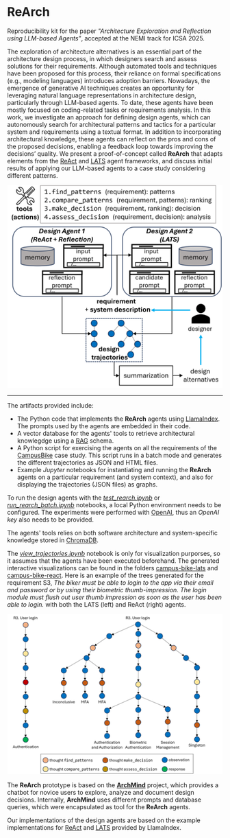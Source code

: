 # ReArch
Reproducibility kit for the paper *"Architecture Exploration and Reflection using LLM-based Agents"*, accepted at the NEMI track for ICSA 2025.

The exploration of architecture alternatives is an essential part of the architecture design process, in which designers search and assess solutions for their requirements. Although automated tools and techniques have been proposed for this process, their reliance on formal specifications (e.g., modeling languages) introduces adoption barriers. Nowadays, the emergence of generative AI techniques creates an opportunity for leveraging natural language representations in architecture design, particularly through LLM-based agents. To date, these agents have been mostly focused on coding-related tasks or requirements analysis. In this work, we investigate an approach for defining design agents, which can autonomously search for architectural patterns and tactics for a particular system and requirements using a textual format. In addition to incorporating architectural knowledge, these agents can reflect on the pros and cons of the proposed decisions, enabling a feedback loop towards improving the decisions’ quality. We present a proof-of-concept called **ReArch** that adapts elements from the [ReAct](https://arxiv.org/abs/2210.03629) and [LATS](https://arxiv.org/abs/2310.04406) agent frameworks, and discuss initial results of applying our LLM-based agents to a case study considering different patterns.

![](https://github.com/tommantonela/ReArch/blob/main/figures/fig_pipeline.png?raw=true)

----
The artifacts provided include:
* The Python code that implements the **ReArch** agents using [LlamaIndex](https://www.llamaindex.ai/). The prompts used by the agents are embedded in their code.
* A vector database for the agents' tools to retrieve architectural knowlegdge using a [RAG](https://docs.llamaindex.ai/en/stable/understanding/rag/) schema.
* A Python script for exercising the agents on all the requirements of the [CampusBike](https://github.com/shamimaaktar1/ChatGPT4SA) case study. This script runs in a batch mode and generates the different trajectories as JSON and HTML files.
* Example *Jupyter* notebooks for instantiating and running the **ReArch** agents on a particular requirement (and system context), and also for displaying the trajectories (JSON files) as graphs.

To run the design agents with the *[test_rearch.ipynb](https://github.com/tommantonela/ReArch/blob/main/test_rearch.ipynb)* or *[run_rearch_batch.ipynb](https://github.com/tommantonela/ReArch/blob/main/run_rearch_batch.py)* notebooks, a local Python environment needs to be configured. The experiments were performed with [OpenAI](https://openai.com/), thus an *OpenAI key* also needs to be provided.

The agents' tools relies on both software architecture and system-specific knowledge stored in [ChromaDB](https://www.trychroma.com/).

The *[view_trajectories.ipynb](https://github.com/tommantonela/ReArch/blob/main/view_trajectories.ipynb)* notebook is only for visualization purporses, so it assumes that the agents have been executed beforehand. The generated interactive visualizations can be found in the folders  [campus-bike-lats](https://github.com/tommantonela/ReArch/tree/main/campus-bike_lats) and [campus-bike-react](https://github.com/tommantonela/ReArch/tree/main/campus-bike_react).
Here is an example of the trees generated for the requirement S3, *The biker must be able to login to the app via their email and password or by using their biometric thumb-impression. The login module must flush out user thumb impression as soon as the user has been able to login.* with both the LATS (left) and ReAct (right) agents. 

![](https://github.com/tommantonela/ReArch/blob/main/figures/fig_trees.png?raw=true)


The **ReArch** prototype is based on the **[ArchMind](https://github.com/tommantonela/archmind)** project, which provides a chatbot for novice users to explore, analyze and document design decisions. Internally, **ArchMind** uses different prompts and database queries, which were encapsulated as tool for the **ReArch** agents. 

Our implementations of the design agents are based on the example implementations for [ReAct](https://docs.llamaindex.ai/en/stable/examples/agent/react_agent/) and [LATS](https://docs.llamaindex.ai/en/stable/examples/agent/lats_agent/) provided by LlamaIndex.


